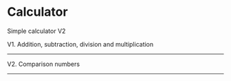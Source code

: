 # Calculator
Simple calculator V2

V1. Addition, subtraction, division and multiplication
____
V2. Comparison numbers
____
